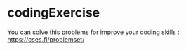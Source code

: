 # codingExercise
You can solve this problems for  improve your coding skills : https://cses.fi/problemset/ 
